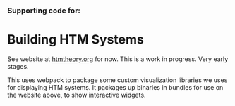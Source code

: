 ### Supporting code for:

# Building HTM Systems

See website at [htmtheory.org](http://htmtheory.org) for now. This is a work in progress. Very early stages. 

This uses webpack to package some custom visualization libraries we uses for displaying HTM systems. It packages up binaries in bundles for use on the website above, to show interactive widgets. 
